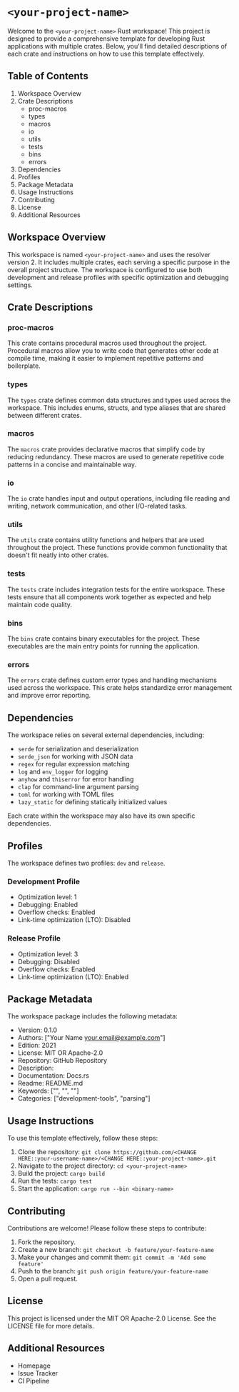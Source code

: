 # `<your-project-name>`

Welcome to the `<your-project-name>` Rust workspace! This project is designed to provide a comprehensive template for developing Rust applications with multiple crates. Below, you'll find detailed descriptions of each crate and instructions on how to use this template effectively.

## Table of Contents

1. Workspace Overview
2. Crate Descriptions
    - proc-macros
    - types
    - macros
    - io
    - utils
    - tests
    - bins
    - errors
3. Dependencies
4. Profiles
5. Package Metadata
6. Usage Instructions
7. Contributing
8. License
9. Additional Resources

## Workspace Overview

This workspace is named `<your-project-name>` and uses the resolver version 2. It includes multiple crates, each serving a specific purpose in the overall project structure. The workspace is configured to use both development and release profiles with specific optimization and debugging settings.

## Crate Descriptions

### proc-macros

This crate contains procedural macros used throughout the project. Procedural macros allow you to write code that generates other code at compile time, making it easier to implement repetitive patterns and boilerplate.

### types

The `types` crate defines common data structures and types used across the workspace. This includes enums, structs, and type aliases that are shared between different crates.

### macros

The `macros` crate provides declarative macros that simplify code by reducing redundancy. These macros are used to generate repetitive code patterns in a concise and maintainable way.

### io

The `io` crate handles input and output operations, including file reading and writing, network communication, and other I/O-related tasks.

### utils

The `utils` crate contains utility functions and helpers that are used throughout the project. These functions provide common functionality that doesn't fit neatly into other crates.

### tests

The `tests` crate includes integration tests for the entire workspace. These tests ensure that all components work together as expected and help maintain code quality.

### bins

The `bins` crate contains binary executables for the project. These executables are the main entry points for running the application.

### errors

The `errors` crate defines custom error types and handling mechanisms used across the workspace. This crate helps standardize error management and improve error reporting.

## Dependencies

The workspace relies on several external dependencies, including:

- `serde` for serialization and deserialization
- `serde_json` for working with JSON data
- `regex` for regular expression matching
- `log` and `env_logger` for logging
- `anyhow` and `thiserror` for error handling
- `clap` for command-line argument parsing
- `toml` for working with TOML files
- `lazy_static` for defining statically initialized values

Each crate within the workspace may also have its own specific dependencies.

## Profiles

The workspace defines two profiles: `dev` and `release`.

### Development Profile

- Optimization level: 1
- Debugging: Enabled
- Overflow checks: Enabled
- Link-time optimization (LTO): Disabled

### Release Profile

- Optimization level: 3
- Debugging: Disabled
- Overflow checks: Enabled
- Link-time optimization (LTO): Enabled

## Package Metadata

The workspace package includes the following metadata:

- Version: 0.1.0
- Authors: ["Your Name <your.email@example.com>"]
- Edition: 2021
- License: MIT OR Apache-2.0
- Repository: GitHub Repository
- Description: <CHANGE HERE::your-project-description>
- Documentation: Docs.rs
- Readme: README.md
- Keywords: ["<CHANGE HERE::your-project-keyword>", "<CHANGE HERE::your-project-keyword>", "<CHANGE HERE::your-project-keyword>"]
- Categories: ["development-tools", "parsing"]

## Usage Instructions

To use this template effectively, follow these steps:

1. Clone the repository: `git clone https://github.com/<CHANGE HERE::your-username-name>/<CHANGE HERE::your-project-name>.git`
2. Navigate to the project directory: `cd <your-project-name>`
3. Build the project: `cargo build`
4. Run the tests: `cargo test`
5. Start the application: `cargo run --bin <binary-name>`

## Contributing

Contributions are welcome! Please follow these steps to contribute:

1. Fork the repository.
2. Create a new branch: `git checkout -b feature/your-feature-name`
3. Make your changes and commit them: `git commit -m 'Add some feature'`
4. Push to the branch: `git push origin feature/your-feature-name`
5. Open a pull request.

## License

This project is licensed under the MIT OR Apache-2.0 License. See the LICENSE file for more details.

## Additional Resources

- Homepage
- Issue Tracker
- CI Pipeline
